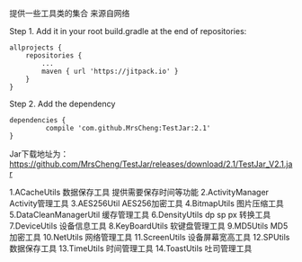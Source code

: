 
提供一些工具类的集合 来源自网络

Step 1. Add it in your root build.gradle at the end of repositories:
	
	allprojects {
		repositories {
			...
			maven { url 'https://jitpack.io' }
		}
	}
	
Step 2. Add the dependency

	dependencies {
	         compile 'com.github.MrsCheng:TestJar:2.1'
	}

Jar下载地址为：https://github.com/MrsCheng/TestJar/releases/download/2.1/TestJar_V2.1.jar


1.ACacheUtils          数据保存工具 提供需要保存时间等功能
2.ActivityManager      Activity管理工具
3.AES256Util           AES256加密工具
4.BitmapUtils          图片压缩工具
5.DataCleanManagerUtil 缓存管理工具
6.DensityUtils         dp sp px 转换工具
7.DeviceUtils          设备信息工具
8.KeyBoardUtils        软键盘管理工具
9.MD5Utils             MD5加密工具
10.NetUtils            网络管理工具
11.ScreenUtils         设备屏幕宽高工具
12.SPUtils             数据保存工具
13.TimeUtils           时间管理工具
14.ToastUtils          吐司管理工具